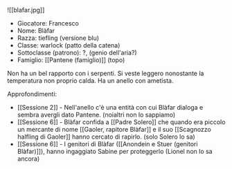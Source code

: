 
![[blafar.jpg]]


- Giocatore: Francesco
- Nome: Blàfar
- Razza: tiefling (versione blu)
- Classe: warlock (patto della catena)
- Sottoclasse (patrono): ?, (genio dell'aria?)
- Famiglio: [[Pantene (famiglio)]] (topo)

Non ha un bel rapporto con i serpenti.
Si veste leggero nonostante la temperatura non proprio calda.
Ha un anello con ametista.

Approfondimenti:
- [[Sessione 2]] - Nell'anello c'è una entità con cui Blàfar dialoga e sembra avergli dato Pantene. (noialtri non lo sappiamo)
- [[Sessione 6]] - Blàfar confida a [[Padre Solero]] che quando era piccolo un mercante di nome [[Gaoler, rapitore Blàfar]] e il suo [[Scagnozzo halfling di Gaoler]] hanno cercato di rapirlo. (solo Solero lo sa)
- [[Sessione 6]] - I genitori di Blàfar ([[Anondein e Stuer (genitori Blàfar)]]), hanno ingaggiato Sabine per proteggerlo (Lionel non lo sa ancora)
